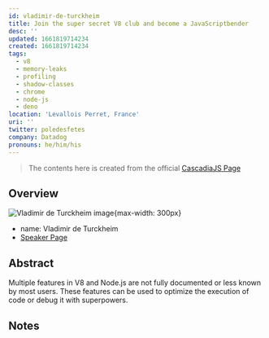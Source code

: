 ```yaml
---
id: vladimir-de-turckheim
title: Join the super secret V8 club and become a JavaScriptbender
desc: ''
updated: 1661819714234
created: 1661819714234
tags:
  - v8
  - memory-leaks
  - profiling
  - shadow-classes
  - chrome
  - node-js
  - deno
location: 'Levallois Perret, France'
uri: ''
twitter: poledesfetes
company: Datadog
pronouns: he/him/his
---
```

> The contents here is created from the official [CascadiaJS Page](https://2022.cascadiajs.com/speakers/vladimir-de-turckheim)

## Overview

![Vladimir de Turckheim image](https://create-4jr.begin.app/_static/2022/vladimir-de-turckheim.jpg){max-width: 300px}
- name: Vladimir de Turckheim
- [Speaker Page](https://2022.cascadiajs.com/speakers/vladimir-de-turckheim)

## Abstract

Multiple features in V8 and Node.js are not fully documented or less known by most users. These features can be used to optimize the execution of code or debug it with superpowers.

## Notes


<!-- KEEP this at the bottom to enable discussions for this page -->

<script src="https://giscus.app/client.js"
	data-repo="dendronhq/cascadia-js-2022"
	data-repo-id="R_kgDOH5vYkQ"
	data-category="Announcements"
	data-category-id="DIC_kwDOH5vYkc4CRHwm"
	data-mapping="pathname"
	data-strict="0"
	data-reactions-enabled="1"
	data-emit-metadata="0"
	data-input-position="top"
	data-theme="preferred_color_scheme"
	data-lang="en"
	data-loading="lazy"
	crossorigin="anonymous"
	async>
</script>
	
